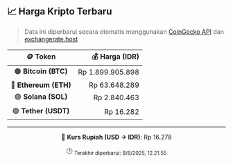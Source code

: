 

<!-- HARGA_KRIPTO -->
## 📈 Harga Kripto Terbaru

> Data ini diperbarui secara otomatis menggunakan [CoinGecko API](https://www.coingecko.com/) dan [exchangerate.host](https://exchangerate.host/)

<div align="center">

| 🪙 Token | 💰 Harga (IDR) |
|:------:|---------------:|
| 🟠 **Bitcoin (BTC)**   | Rp 1.899.905.898 |
| 🔵 **Ethereum (ETH)**  | Rp 63.648.289 |
| 🟣 **Solana (SOL)**    | Rp 2.840.463 |
| 🟢 **Tether (USDT)**   | Rp 16.282 |

---

💱 **Kurs Rupiah (USD → IDR)**: Rp 16.278

🕒 <sub>Terakhir diperbarui: 8/8/2025, 12.21.55</sub>

</div>
<!-- /HARGA_KRIPTO -->